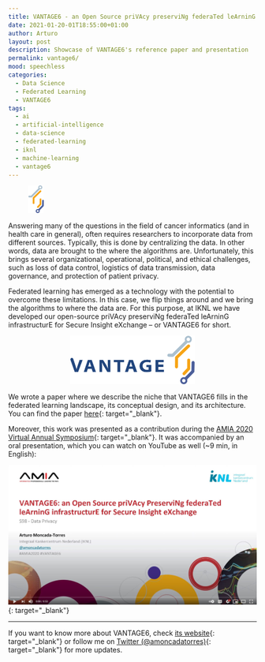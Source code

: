 ```yaml
---
title: VANTAGE6 - an Open Source priVAcy preserviNg federaTed leArninG infrastructurE for Secure Insight Exchange
date: 2021-01-20-01T18:55:00+01:00
author: Arturo
layout: post
description: Showcase of VANTAGE6's reference paper and presentation
permalink: vantage6/
mood: speechless
categories:
  - Data Science
  - Federated Learning
  - VANTAGE6
tags:
  - ai
  - artificial-intelligence
  - data-science
  - federated-learning
  - iknl
  - machine-learning
  - vantage6
---
```


<figure class="alignleft">
	<img width="32" src="../multimedia/icons/vantage6.png"/>
</figure>

Answering many of the questions in the field of cancer informatics (and in health care in general), often requires researchers to incorporate data from different sources. Typically, this is done by centralizing the data. In other words, data are brought to the where the algorithms are. Unfortunately, this brings several organizational, operational, political, and ethical challenges, such as loss of data control, logistics of data transmission, data governance, and protection of patient privacy.

Federated learning has emerged as a technology with the potential to overcome these limitations. In this case, we flip things around and we bring the algorithms to where the data are. For this purpose, at IKNL we have developed our open-source priVAcy preserviNg federaTed leArninG infrastructurE for Secure Insight eXchange – or VANTAGE6 for short.

<p align="center">
  <img width="50%" src="../multimedia/logos/vantage6.png">
</p>


<!--more-->

We wrote a paper where we describe the niche that VANTAGE6 fills in the federated learning landscape, its conceptual design, and its architecture. You can find the paper [here](https://vantage6.ai/documents/7/moncada-torres2020vantage6_57GU4Gt.pdf){: target="_blank"}.

Moreover, this work was presented as a contribution during the [AMIA 2020 Virtual Annual Symposium](https://www.amia.org/amia2020){: target="_blank"}. It was accompanied by an oral presentation, which you can watch on YouTube as well (~9 min, in English):

[![vantage6](../multimedia/images/iknl/vantage6_thumbnail.jpg)](https://www.youtube.com/watch?v=HVHvlkAeuD0){: target="_blank"}

----------
If you want to know more about VANTAGE6, check [its website](https://vantage6.ai/){: target="_blank"} or follow me on [Twitter (@amoncadatorres)](http://www.twitter.com/amoncadatorres){: target="_blank"} for more updates.
